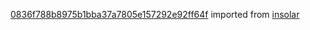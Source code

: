 [0836f788b8975b1bba37a7805e157292e92ff64f](https://github.com/insolar/insolar/commit/0836f788b8975b1bba37a7805e157292e92ff64f) imported from [insolar](https://github.com/insolar/insolar)

